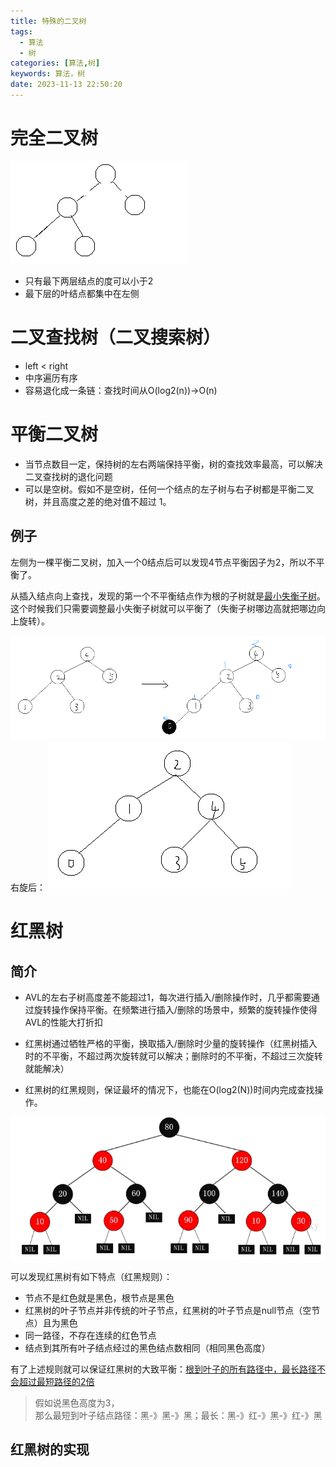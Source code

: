 ```yaml
---
title: 特殊的二叉树
tags:
  - 算法
  - 树
categories: [算法,树]
keywords: 算法，树
date: 2023-11-13 22:50:20
---
```


# 完全二叉树
![image](几种特殊二叉树/image.png)
* 只有最下两层结点的度可以小于2
* 最下层的叶结点都集中在左侧

# 二叉查找树（二叉搜索树）
* left < right
* 中序遍历有序
* 容易退化成一条链：查找时间从O(log2(n))->O(n)

  
# 平衡二叉树
* 当节点数目一定，保持树的左右两端保持平衡，树的查找效率最高，可以解决二叉查找树的退化问题
* 可以是空树。假如不是空树，任何一个结点的左子树与右子树都是平衡二叉树，并且高度之差的绝对值不超过 1。

## 例子
左侧为一棵平衡二叉树，加入一个0结点后可以发现4节点平衡因子为2，所以不平衡了。  

从插入结点向上查找，发现的第一个不平衡结点作为根的子树就是<u>最小失衡子树</u>。这个时候我们只需要调整最小失衡子树就可以平衡了（失衡子树哪边高就把哪边向上旋转）。

![image1](几种特殊二叉树/image1.png)
右旋后：
![image2](几种特殊二叉树/image2.png)

# 红黑树
## 简介
* AVL的左右子树高度差不能超过1，每次进行插入/删除操作时，几乎都需要通过旋转操作保持平衡。在频繁进行插入/删除的场景中，频繁的旋转操作使得AVL的性能大打折扣

* 红黑树通过牺牲严格的平衡，换取插入/删除时少量的旋转操作（红黑树插入时的不平衡，不超过两次旋转就可以解决；删除时的不平衡，不超过三次旋转就能解决）

* 红黑树的红黑规则，保证最坏的情况下，也能在O(log2(N))时间内完成查找操作。

![image3](几种特殊二叉树/image3.png)

可以发现红黑树有如下特点（红黑规则）：  
* 节点不是红色就是黑色，根节点是黑色  
* 红黑树的叶子节点并非传统的叶子节点，红黑树的叶子节点是null节点（空节点）且为黑色
* 同一路径，不存在连续的红色节点
* 结点到其所有叶子结点经过的黑色结点数相同（相同黑色高度）

有了上述规则就可以保证红黑树的大致平衡：<U>根到叶子的所有路径中，最长路径不会超过最短路径的2倍</U>
> 假如说黑色高度为3，  
> 那么最短到叶子结点路径：黑-》黑-》黑；最长：黑-》红-》黑-》红-》黑

## 红黑树的实现


